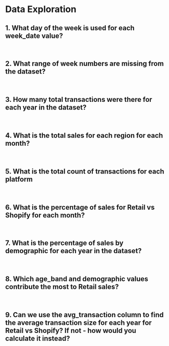 # Data Exploration

## 1. What day of the week is used for each week_date value?

<br/>

## 2. What range of week numbers are missing from the dataset?

<br/>

## 3. How many total transactions were there for each year in the dataset?

<br/>

## 4. What is the total sales for each region for each month?

<br/>

## 5. What is the total count of transactions for each platform

<br/>

## 6. What is the percentage of sales for Retail vs Shopify for each month?

<br/>

## 7. What is the percentage of sales by demographic for each year in the dataset?

<br/>

## 8. Which age_band and demographic values contribute the most to Retail sales?

<br/>

## 9. Can we use the avg_transaction column to find the average transaction size for each year for Retail vs Shopify? If not - how would you calculate it instead?
